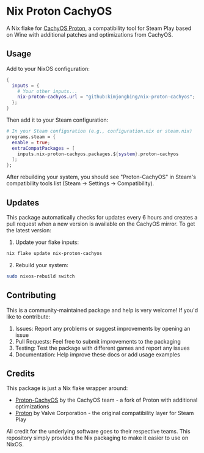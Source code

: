 # Nix Proton CachyOS

A Nix flake for [CachyOS Proton](https://github.com/CachyOS/proton-cachyos), a compatibility tool for Steam Play based on Wine with additional patches and optimizations from CachyOS.

## Usage

Add to your NixOS configuration:

```nix
{
  inputs = {
    # Your other inputs...
    nix-proton-cachyos.url = "github:kimjongbing/nix-proton-cachyos";
  };
}
```

Then add it to your Steam configuration:

```nix
# In your Steam configuration (e.g., configuration.nix or steam.nix)
programs.steam = {
  enable = true;
  extraCompatPackages = [
    inputs.nix-proton-cachyos.packages.${system}.proton-cachyos
  ];
};
```

After rebuilding your system, you should see "Proton-CachyOS" in Steam's compatibility tools list (Steam -> Settings -> Compatibility).

## Updates

This package automatically checks for updates every 6 hours and creates a pull request when a new version is available on the CachyOS mirror. To get the latest version:

1. Update your flake inputs:
```bash
nix flake update nix-proton-cachyos
```

2. Rebuild your system:
```bash
sudo nixos-rebuild switch
```

## Contributing

This is a community-maintained package and help is very welcome! If you'd like to contribute:

1. Issues: Report any problems or suggest improvements by opening an issue
2. Pull Requests: Feel free to submit improvements to the packaging
3. Testing: Test the package with different games and report any issues
4. Documentation: Help improve these docs or add usage examples

## Credits

This package is just a Nix flake wrapper around:

- [Proton-CachyOS](https://github.com/CachyOS/proton-cachyos) by the CachyOS team - a fork of Proton with additional optimizations
- [Proton](https://github.com/ValveSoftware/Proton) by Valve Corporation - the original compatibility layer for Steam Play

All credit for the underlying software goes to their respective teams. This repository simply provides the Nix packaging to make it easier to use on NixOS.

